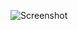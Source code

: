 ![Screenshot](https://raw.githubusercontent.com/Cryakl/Ultimate-RAT-Collection/refs/heads/main/Mods/UnlockRat/Screenshot.png)
